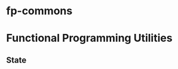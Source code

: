 fp-commons
==========

Functional Programming Utilities
==============================


State
-----
